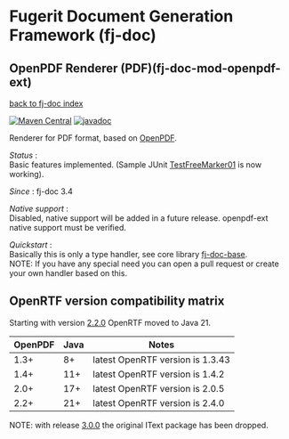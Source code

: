 # Fugerit Document Generation Framework (fj-doc)

## OpenPDF Renderer (PDF)(fj-doc-mod-openpdf-ext)

[back to fj-doc index](../README.md)  

[![Maven Central](https://img.shields.io/maven-central/v/org.fugerit.java/fj-doc-mod-openpdf-ext.svg)](https://mvnrepository.com/artifact/org.fugerit.java/fj-doc-mod-openpdf-ext) 
[![javadoc](https://javadoc.io/badge2/org.fugerit.java/fj-doc-mod-openpdf-ext/javadoc.svg)](https://javadoc.io/doc/org.fugerit.java/fj-doc-mod-openpdf-ext)

Renderer for PDF format, based on [OpenPDF](https://github.com/LibrePDF/OpenPDF).

*Status* :  
Basic features implemented. (Sample JUnit [TestFreeMarker01](../fj-doc-sample/src/test/java/test/org/fugerit/java/doc/sample/freemarker/TestFreeMarker01.java) is now working).  
  
*Since* : fj-doc 3.4
  
*Native support*  :  
Disabled, native support will be added in a future release. openpdf-ext native support must be verified.
  
*Quickstart* :  
Basically this is only a type handler, see core library [fj-doc-base](../fj-doc-base/README.md).  
NOTE: If you have any special need you can open a pull request or create your own handler based on this.

## OpenRTF version compatibility matrix

Starting with version [2.2.0](https://github.com/LibrePDF/OpenPDF/releases/tag/2.2.0) OpenRTF moved to Java 21.

| OpenPDF | Java | Notes                            |
|---------|------|----------------------------------|
| 1.3+    | 8+   | latest OpenRTF version is 1.3.43 |
| 1.4+    | 11+  | latest OpenRTF version is 1.4.2  |
| 2.0+    | 17+  | latest OpenRTF version is 2.0.5  |
| 2.2+    | 21+  | latest OpenRTF version is 2.4.0  |

NOTE: with release [3.0.0](https://github.com/LibrePDF/OpenPDF/releases/tag/3.0.0) the original IText package has been dropped.